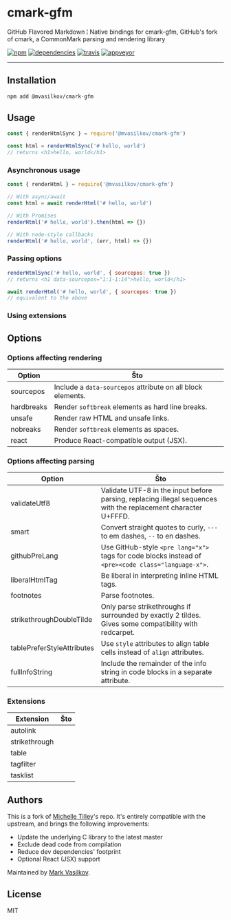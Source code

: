 cmark-gfm
===

GitHub Flavored Markdown ¦ Native bindings for cmark-gfm, GitHub's fork of cmark, a CommonMark parsing and rendering library

[![npm][npm-badge]][npm-url]
[![dependencies][dependencies-badge]][dependencies-url]
[![travis][travis-badge]][travis-url]
[![appveyor][appveyor-badge]][appveyor-url]

---

Installation
---

```sh
npm add @mvasilkov/cmark-gfm
```

Usage
---

```javascript
const { renderHtmlSync } = require('@mvasilkov/cmark-gfm')

const html = renderHtmlSync('# hello, world')
// returns <h1>hello, world</h1>
```

### Asynchronous usage

```javascript
const { renderHtml } = require('@mvasilkov/cmark-gfm')

// With async/await
const html = await renderHtml('# hello, world')

// With Promises
renderHtml('# hello, world').then(html => {})

// With node-style callbacks
renderHtml('# hello, world', (err, html) => {})
```

### Passing options

```javascript
renderHtmlSync('# hello, world', { sourcepos: true })
// returns <h1 data-sourcepos="1:1-1:14">hello, world</h1>

await renderHtml('# hello, world', { sourcepos: true })
// equivalent to the above
```

### Using extensions

Options
---

### Options affecting rendering

| Option | Što
| --- | ---
| sourcepos | Include a `data-sourcepos` attribute on all block elements.
| hardbreaks | Render `softbreak` elements as hard line breaks.
| unsafe | Render raw HTML and unsafe links.
| nobreaks | Render `softbreak` elements as spaces.
| react | Produce React-compatible output (JSX).

### Options affecting parsing

| Option | Što
| --- | ---
| validateUtf8 | Validate UTF-8 in the input before parsing, replacing illegal sequences with the replacement character U+FFFD.
| smart | Convert straight quotes to curly, `---` to em dashes, `--` to en dashes.
| githubPreLang | Use GitHub-style `<pre lang="x">` tags for code blocks instead of `<pre><code class="language-x">`.
| liberalHtmlTag | Be liberal in interpreting inline HTML tags.
| footnotes | Parse footnotes.
| strikethroughDoubleTilde | Only parse strikethroughs if surrounded by exactly 2 tildes. Gives some compatibility with redcarpet.
| tablePreferStyleAttributes | Use `style` attributes to align table cells instead of `align` attributes.
| fullInfoString | Include the remainder of the info string in code blocks in a separate attribute.

### Extensions

| Extension | Što
| --- | ---
| autolink |
| strikethrough |
| table |
| tagfilter |
| tasklist |

Authors
---

This is a fork of [Michelle Tilley][BinaryMuse]'s repo. It's entirely compatible with the upstream, and brings the following improvements:

* Update the underlying C library to the latest master
* Exclude dead code from compilation
* Reduce dev dependencies' footprint
* Optional React (JSX) support

Maintained by [Mark Vasilkov][mvasilkov].

License
---

MIT

[npm-badge]: https://img.shields.io/npm/v/@mvasilkov/cmark-gfm.svg?style=flat
[npm-url]: https://www.npmjs.com/package/@mvasilkov/cmark-gfm
[dependencies-badge]: https://img.shields.io/david/mvasilkov/cmark-gfm?style=flat
[dependencies-url]: https://www.npmjs.com/package/@mvasilkov/cmark-gfm?activeTab=dependencies
[travis-badge]: https://img.shields.io/travis/mvasilkov/cmark-gfm/@mvasilkov/cmark-gfm?style=flat
[travis-url]: https://travis-ci.org/github/mvasilkov/cmark-gfm
[appveyor-badge]: https://ci.appveyor.com/api/projects/status/2w02o0n3vpid13ho/branch/@mvasilkov/cmark-gfm?svg=true
[appveyor-url]: https://ci.appveyor.com/project/mvasilkov/cmark-gfm

[BinaryMuse]: https://github.com/BinaryMuse
[mvasilkov]: https://github.com/mvasilkov
